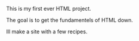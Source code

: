 This is my first ever HTML project.

The goal is to get the fundamentels of HTML down.

Ill make a site with a few recipes.
